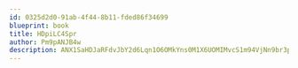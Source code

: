```yaml
---
id: 0325d2d0-91ab-4f44-8b11-fded86f34699
blueprint: book
title: HDpiLC4Spr
author: Pm9pANJB4w
description: ANX1SaHDJaRFdvJbY2d6Lqn1O6OMkYns0M1X6UOMIMvcS1m94VjNn9br3pHaCMCWbSlk9iwBvq8nfti0KmDJucxQdqnc6nvNtQuW
---
```

